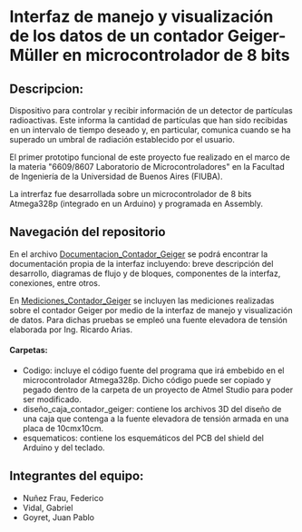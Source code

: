 # Interfaz de manejo y visualización de los datos de un contador Geiger-Müller en microcontrolador de 8 bits

## Descripcion:
Dispositivo para controlar y recibir información de un detector de partículas radioactivas. Este informa la cantidad de partículas que han sido recibidas en un intervalo de tiempo deseado y, en particular, comunica cuando se ha superado un umbral de radiación establecido por el usuario.

El primer prototipo funcional de este proyecto fue realizado en el marco de la materia "6609/8607 Laboratorio de Microcontroladores" en la Facultad de Ingeniería de la Universidad de Buenos Aires (FIUBA).

La intrerfaz fue desarrollada sobre un microcontrolador de 8 bits Atmega328p (integrado en un Arduino) y programada en Assembly.

## Navegación del repositorio

En el archivo [Documentacion_Contador_Geiger](Documentacion_Contador_Geiger.pdf) se podrá encontrar la documentación propia de la interfaz incluyendo: breve descripción del desarrollo, diagramas de flujo y de bloques, componentes de la interfaz, conexiones, entre otros.

En [Mediciones_Contador_Geiger](Mediciones_Contador_Geiger.pdf) se incluyen las mediciones realizadas sobre el contador Geiger por medio de la interfaz de manejo y visualización de datos. Para dichas pruebas se empleó una fuente elevadora de tensión elaborada por Ing. Ricardo Arias.

#### Carpetas:

- Codigo: incluye el código fuente del programa que irá embebido en el microcontrolador Atmega328p. Dicho código puede ser copiado y pegado dentro de la carpeta de un proyecto de Atmel Studio para poder ser modificado.
- diseño_caja_contador_geiger: contiene los archivos 3D del diseño de una caja que contenga a la fuente elevadora de tensión armada en una placa de 10cmx10cm.
- esquematicos: contiene los esquemáticos del PCB del shield del Arduino y del teclado.


## Integrantes del equipo:
- Nuñez Frau, Federico
- Vidal, Gabriel
- Goyret, Juan Pablo
